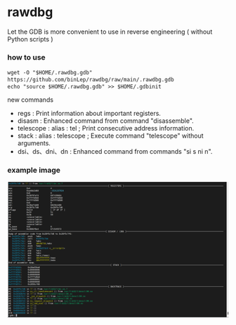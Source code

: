 # rawdbg

Let the GDB is more convenient to use in reverse engineering ( without Python scripts )

### how to use

```shell
wget -O "$HOME/.rawdbg.gdb" https://github.com/binLep/rawdbg/raw/main/.rawdbg.gdb
echo "source $HOME/.rawdbg.gdb" >> $HOME/.gdbinit
```

new commands

- regs : Print information about important registers.
- disasm : Enhanced command from command "disassemble".
- telescope : alias : tel ; Print consecutive address information.
- stack : alias : telescope ; Execute command "telescope" without arguments.
- dsi、ds、dni、dn : Enhanced command from commands "si s ni n".

### example image

![](img/example.png)
